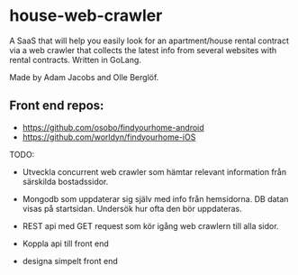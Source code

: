 # house-web-crawler
A SaaS that will help you easily look for an apartment/house rental contract via a web crawler that collects the latest info from several websites with rental contracts. Written in GoLang.

Made by Adam Jacobs and Olle Berglöf.

## Front end repos:
+ https://github.com/osobo/findyourhome-android
+ https://github.com/worldyn/findyourhome-iOS


TODO:

- Utveckla concurrent web crawler som hämtar relevant information från särskilda bostadssidor.

- Mongodb som uppdaterar sig själv med info från hemsidorna. DB datan visas på startsidan. Undersök hur ofta den bör uppdateras.

- REST api med GET request som kör igång web crawlern till alla sidor.

- Koppla api till front end

- designa simpelt front end

